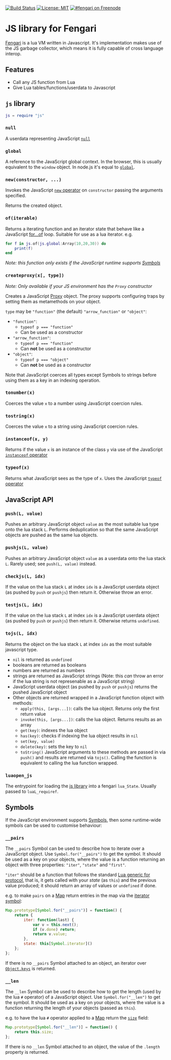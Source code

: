 [![Build Status](https://travis-ci.org/fengari-lua/fengari-interop.svg?branch=master)](https://travis-ci.org/fengari-lua/fengari-interop)
[![License: MIT](https://img.shields.io/badge/License-MIT-yellow.svg)](https://opensource.org/licenses/MIT)
[![#fengari on Freenode](https://img.shields.io/Freenode/%23fengari.png)](https://webchat.freenode.net/?channels=fengari)


# JS library for Fengari

[Fengari](https://github.com/fengari-lua/fengari) is a lua VM written in Javascript.
It's implementation makes use of the JS garbage collector, which means it is fully capable of cross language interop.

## Features

  - Call any JS function from Lua
  - Give Lua tables/functions/userdata to Javascript


## `js` library

```lua
js = require "js"
```

### `null`

A userdata representing JavaScript [`null`](https://developer.mozilla.org/en-US/docs/Web/JavaScript/Reference/Global_Objects/null)


### `global`

A reference to the JavaScript global context. In the browser, this is usually equivalent to the `window` object. In node.js it's equal to [`global`](https://nodejs.org/api/globals.html#globals_global).


### `new(constructor, ...)`

Invokes the JavaScript [`new` operator](https://developer.mozilla.org/en-US/docs/Web/JavaScript/Reference/Operators/new) on `constructor` passing the arguments specified.

Returns the created object.


### `of(iterable)`

Returns a iterating function and an iterator state that behave like a JavaScript [for...of](https://developer.mozilla.org/en-US/docs/Web/JavaScript/Reference/Statements/for...of) loop.
Suitable for use as a lua iterator. e.g.

```lua
for f in js.of(js.global:Array(10,20,30)) do
	print(f)
end
```

*Note: this function only exists if the JavaScript runtime supports [Symbols](https://developer.mozilla.org/en-US/docs/Web/JavaScript/Reference/Global_Objects/Symbol)*


### `createproxy(x[, type])`

*Note: Only available if your JS environment has the `Proxy` constructor*

Creates a JavaScript [Proxy](https://developer.mozilla.org/en-US/docs/Web/JavaScript/Reference/Global_Objects/Proxy) object. The proxy supports configuring traps by setting them as metamethods on your object.

`type` may be `"function"` (the default) `"arrow_function"` or `"object"`:

  - `"function"`:
      - `typeof p === "function"`
      - Can be used as a constructor
  - `"arrow_function"`:
      - `typeof p === "function"`
      - Can **not** be used as a constructor
  - `"object"`:
      - `typeof p === "object"`
      - Can **not** be used as a constructor

Note that JavaScript coerces all types except Symbols to strings before using them as a key in an indexing operation.


### `tonumber(x)`

Coerces the value `x` to a number using JavaScript coercion rules.


### `tostring(x)`

Coerces the value `x` to a string using JavaScript coercion rules.


### `instanceof(x, y)`

Returns if the value `x` is an instance of the class `y` via use of the JavaScript [`instanceof` operator](https://developer.mozilla.org/en-US/docs/Web/JavaScript/Reference/Operators/instanceof)


### `typeof(x)`

Returns what JavaScript sees as the type of `x`. Uses the JavaScript [`typeof` operator](https://developer.mozilla.org/en-US/docs/Web/JavaScript/Reference/Operators/typeof)


## JavaScript API

### `push(L, value)`

Pushes an arbitrary JavaScript object `value` as the most suitable lua type onto the lua stack `L`.
Performs deduplication so that the same JavaScript objects are pushed as the same lua objects.


### `pushjs(L, value)`

Pushes an arbitrary JavaScript object `value` as a userdata onto the lua stack `L`.
Rarely used; see `push(L, value)` instead.


### `checkjs(L, idx)`

If the value on the lua stack `L` at index `idx` is a JavaScript userdata object (as pushed by `push` or `pushjs`) then return it.
Otherwise throw an error.


### `testjs(L, idx)`

If the value on the lua stack `L` at index `idx` is a JavaScript userdata object (as pushed by `push` or `pushjs`) then return it.
Otherwise returns `undefined`.


### `tojs(L, idx)`

Returns the object on the lua stack `L` at index `idx` as the most suitable javascript type.

  - `nil` is returned as `undefined`
  - booleans are returned as booleans
  - numbers are returned as numbers
  - strings are returned as JavaScript strings
    (Note: this *can* throw an error if the lua string is not represenable as a JavaScript string)
  - JavaScript userdata object (as pushed by `push` or `pushjs`) returns the pushed JavaScript object
  - Other objects are returned wrapped in a JavaScript function object with methods:
      - `apply(this, [args...])`: calls the lua object. Returns only the first return value
      - `invoke(this, [args...])`: calls the lua object. Returns results as an array
      - `get(key)`: indexes the lua object
      - `has(key)`: checks if indexing the lua object results in `nil`
      - `set(key, value)`
      - `delete(key)`: sets the key to `nil`
      - `toString()`
    JavaScript arguments to these methods are passed in via `push()` and results are returned via `tojs()`.
    Calling the function is equivalent to calling the lua function wrapped.


### `luaopen_js`

The entrypoint for loading the [js library](#js-library) into a fengari `lua_State`.
Usually passed to `luaL_requiref`.


## Symbols

If the JavaScript environment supports [Symbols](https://developer.mozilla.org/en-US/docs/Web/JavaScript/Reference/Global_Objects/Symbol), then some runtime-wide symbols can be used to customise behaviour:

### `__pairs`

The `__pairs` Symbol can be used to describe how to iterate over a JavaScript object. Use `Symbol.for("__pairs")` to get the symbol. It should be used as a key on your objects, where the value is a function returning an object with three properties: `"iter"`, `"state"` and `"first"`.

`"iter"` should be a function that follows the standard [Lua generic for protocol](http://www.lua.org/manual/5.3/manual.html#3.3.5), that is, it gets called with your *state* (as `this`) and the previous value produced; it should return an array of values or `undefined` if done.

e.g. to make `pairs` on a [Map](https://developer.mozilla.org/en-US/docs/Web/JavaScript/Reference/Global_Objects/Map) return entries in the map via the [iterator symbol](https://developer.mozilla.org/en-US/docs/Web/JavaScript/Reference/Global_Objects/Map/@@iterator):

```js
Map.prototype[Symbol.for("__pairs")] = function() {
	return {
		iter: function(last) {
			var v = this.next();
			if (v.done) return;
			return v.value;
		},
		state: this[Symbol.iterator]()
	};
};
```

If there is no `__pairs` Symbol attached to an object, an iterator over [`Object.keys`](https://developer.mozilla.org/en-US/docs/Web/JavaScript/Reference/Global_Objects/Object/keys) is returned.


### `__len`

The `__len` Symbol can be used to describe how to get the length (used by the lua `#` operator) of a JavaScript object.
Use `Symbol.for("__len")` to get the symbol. It should be used as a key on your objects, where the value is a function returning the length of your objects (passed as `this`).

e.g. to have the lua `#` operator applied to a [Map](https://developer.mozilla.org/en-US/docs/Web/JavaScript/Reference/Global_Objects/Map) return the [`size`](https://developer.mozilla.org/en-US/docs/Web/JavaScript/Reference/Global_Objects/Map/size) field:

```js
Map.prototype[Symbol.for("__len")] = function() {
	return this.size;
};
```

If there is no `__len` Symbol attached to an object, the value of the `.length` property is returned.
